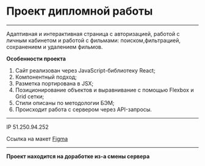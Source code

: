 # Проект дипломной работы
____

Адаптивная и интерактивная страница с авторизацией, работой с личным кабинетом и работой с фильмами: поиском,фильтрацией, сохранением и удалением фильмов.

**Особенности проекта**

1) Сайт реализован через JavaScript-библиотеку React;
2) Компонентный подход;
3) Разметка портирована в JSX;
4) Позиционирование объектов и выравнивание с помощью Flexbox и Grid сетки;
5) Стили описаны по методологии БЭМ;
6) Происходит работа с сервером через API-запросы.
____

IP 51.250.94.252

Сcылка на макет [Figma](https://disk.yandex.ru/d/QowYVc3LjLWyeA)
____
**Проект находится на доработке из-а смены сервера**

